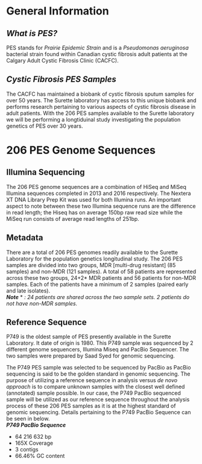 # General Information
## *What is PES?*
PES stands for *Prairie Epidemic Strain* and is a *Pseudomonas aeruginosa* bacterial strain found within Canadian cystic fibrosis adult patients at the Calgary Adult Cystic Fibrosis Clinic (CACFC). 

## *Cystic Fibrosis PES Samples*
The CACFC has maintained a biobank of cystic fibrosis sputum samples for over 50 years. The Surette laboratory has access to this unique biobank and performs research pertaining to various aspects of cystic fibrosis disease in adult patients. 
With the 206 PES samples available to the Surette laboratory we will be performing a longtiduinal study investigating the population genetics of PES over 30 years. 

# 206 PES Genome Sequences
## Illumina Sequencing
The 206 PES genome sequences are a combination of HiSeq and MiSeq Illumina sequences completed in 2013 and 2016 respectively. The Nextera XT DNA Library Prep Kit was used for both Illumina runs. An important aspect to note between these two Illumina sequence runs are the difference in read length; the Hiseq has on average 150bp raw read size while the MiSeq run consists of average read lengths of 251bp.  

## Metadata
There are a total of 206 PES genomes readily available to the Surette Laboratory for the population genetics longitudinal study. The 206 PES samples are divided into two groups, MDR [multi-drug resistant] (85 samples) and non-MDR (121 samples).  A total of 58 patients are represented across these two groups, 24+2* MDR patients and 56 patients for non-MDR samples. Each of the patients have a minimum of 2 samples (paired early and late isolates).  
***Note*** * *: 24 patients are shared across the two sample sets. 2 patients do not have non-MDR samples.* 

## Reference Sequence
P749 is the oldest sample of PES presently available in the Surette Laboratory. It date of origin is 1980. This P749 sample was sequenced by 2 different genome sequencers, Illumina Miseq and PacBio Sequencer. The two samples were prepared by Saad Syed for genomic sequencing. 

The P749 PES sample was selected to be sequenced by PacBio as 
PacBio sequencing is said to be the golden standard in genomic 
sequencing. The purpose of utilizing a reference sequence in 
analysis versus *de novo approach* is to compare unknown samples with the closest well defined (annotated) sample possible. In our case, the P749 PacBio sequenced sample will be utilized as our reference sequence throughout the analysis process of these 206 PES samples as it is at the highest standard of genomic sequencing. Details pertaining to the P749 PacBio Sequence can be seen in below.  
***P749 PacBio Sequence***
 - 64 216 632 bp
 - 165X Coverage
 - 3 contigs
 - 66.46% GC content
